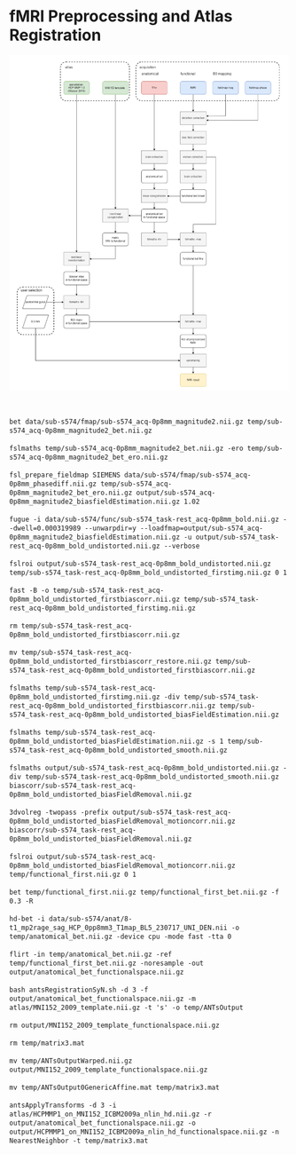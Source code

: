 # fMRI Preprocessing and Atlas Registration #
![](schematic.png)


<br>

    bet data/sub-s574/fmap/sub-s574_acq-0p8mm_magnitude2.nii.gz temp/sub-s574_acq-0p8mm_magnitude2_bet.nii.gz
    
    fslmaths temp/sub-s574_acq-0p8mm_magnitude2_bet.nii.gz -ero temp/sub-s574_acq-0p8mm_magnitude2_bet_ero.nii.gz
    
    fsl_prepare_fieldmap SIEMENS data/sub-s574/fmap/sub-s574_acq-0p8mm_phasediff.nii.gz temp/sub-s574_acq-0p8mm_magnitude2_bet_ero.nii.gz output/sub-s574_acq-0p8mm_magnitude2_biasfieldEstimation.nii.gz 1.02
    
    fugue -i data/sub-s574/func/sub-s574_task-rest_acq-0p8mm_bold.nii.gz --dwell=0.000319989 --unwarpdir=y --loadfmap=output/sub-s574_acq-0p8mm_magnitude2_biasfieldEstimation.nii.gz -u output/sub-s574_task-rest_acq-0p8mm_bold_undistorted.nii.gz --verbose
    
    fslroi output/sub-s574_task-rest_acq-0p8mm_bold_undistorted.nii.gz temp/sub-s574_task-rest_acq-0p8mm_bold_undistorted_firstimg.nii.gz 0 1
    
    fast -B -o temp/sub-s574_task-rest_acq-0p8mm_bold_undistorted_firstbiascorr.nii.gz temp/sub-s574_task-rest_acq-0p8mm_bold_undistorted_firstimg.nii.gz
    
    rm temp/sub-s574_task-rest_acq-0p8mm_bold_undistorted_firstbiascorr.nii.gz
    
    mv temp/sub-s574_task-rest_acq-0p8mm_bold_undistorted_firstbiascorr_restore.nii.gz temp/sub-s574_task-rest_acq-0p8mm_bold_undistorted_firstbiascorr.nii.gz
    
    fslmaths temp/sub-s574_task-rest_acq-0p8mm_bold_undistorted_firstimg.nii.gz -div temp/sub-s574_task-rest_acq-0p8mm_bold_undistorted_firstbiascorr.nii.gz temp/sub-s574_task-rest_acq-0p8mm_bold_undistorted_biasFieldEstimation.nii.gz
    
    fslmaths temp/sub-s574_task-rest_acq-0p8mm_bold_undistorted_biasFieldEstimation.nii.gz -s 1 temp/sub-s574_task-rest_acq-0p8mm_bold_undistorted_smooth.nii.gz
    
    fslmaths output/sub-s574_task-rest_acq-0p8mm_bold_undistorted.nii.gz -div temp/sub-s574_task-rest_acq-0p8mm_bold_undistorted_smooth.nii.gz biascorr/sub-s574_task-rest_acq-0p8mm_bold_undistorted_biasFieldRemoval.nii.gz
    
    3dvolreg -twopass -prefix output/sub-s574_task-rest_acq-0p8mm_bold_undistorted_biasFieldRemoval_motioncorr.nii.gz biascorr/sub-s574_task-rest_acq-0p8mm_bold_undistorted_biasFieldRemoval.nii.gz
    
    fslroi output/sub-s574_task-rest_acq-0p8mm_bold_undistorted_biasFieldRemoval_motioncorr.nii.gz temp/functional_first.nii.gz 0 1
    
    bet temp/functional_first.nii.gz temp/functional_first_bet.nii.gz -f 0.3 -R
    
    hd-bet -i data/sub-s574/anat/8-t1_mp2rage_sag_HCP_0pp8mm3_T1map_BL5_230717_UNI_DEN.nii -o temp/anatomical_bet.nii.gz -device cpu -mode fast -tta 0
    
    flirt -in temp/anatomical_bet.nii.gz -ref temp/functional_first_bet.nii.gz -noresample -out output/anatomical_bet_functionalspace.nii.gz
    
    bash antsRegistrationSyN.sh -d 3 -f output/anatomical_bet_functionalspace.nii.gz -m atlas/MNI152_2009_template.nii.gz -t 's' -o temp/ANTsOutput
    
    rm output/MNI152_2009_template_functionalspace.nii.gz
    
    rm temp/matrix3.mat
    
    mv temp/ANTsOutputWarped.nii.gz output/MNI152_2009_template_functionalspace.nii.gz
    
    mv temp/ANTsOutput0GenericAffine.mat temp/matrix3.mat
    
    antsApplyTransforms -d 3 -i atlas/HCPMMP1_on_MNI152_ICBM2009a_nlin_hd.nii.gz -r output/anatomical_bet_functionalspace.nii.gz -o output/HCPMMP1_on_MNI152_ICBM2009a_nlin_hd_functionalspace.nii.gz -n NearestNeighbor -t temp/matrix3.mat
    
